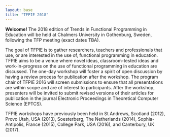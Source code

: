 ```yaml
---
layout: base
title: "TFPIE 2018"
---
```


**Welcome!** The 2018 edition
of Trends in Functional Programming in Education will be held at Chalmers
University in Gothenburg, Sweden, following the TFP meeting (exact dates TBA).

The goal of TFPIE is to gather researchers, teachers and professionals that use,
or are interested in the use of, functional programming in education. TFPIE aims
to be a venue where novel ideas, classroom-tested ideas and work-in-progress on
the use of functional programming in education are discussed. The one-day
workshop will foster a spirit of open discussion by having a review process for
publication after the workshop. The program chair of TFPIE 2016 will screen
submissions to ensure that all presentations are within scope and are of
interest to participants. After the workshop, presenters will be invited to
submit revised versions of their articles for publication in the journal
Electronic Proceedings in Theoretical Computer Science (EPTCS).

TFPIE workshops have previously been held in St Andrews, Scotland (2012), Provo
Utah, USA (2013), Soesterberg, The Netherlands (2014), Sophia-Antipolis, France
(2015), College Park, USA (2016), and Canterbury, UK (2017).
